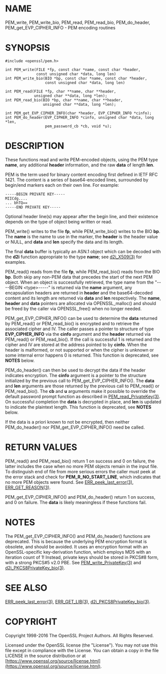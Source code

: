 # NAME

PEM\_write, PEM\_write\_bio,
PEM\_read, PEM\_read\_bio, PEM\_do\_header, PEM\_get\_EVP\_CIPHER\_INFO
\- PEM encoding routines

# SYNOPSIS

    #include <openssl/pem.h>

    int PEM_write(FILE *fp, const char *name, const char *header,
                  const unsigned char *data, long len)
    int PEM_write_bio(BIO *bp, const char *name, const char *header,
                      const unsigned char *data, long len)

    int PEM_read(FILE *fp, char **name, char **header,
                 unsigned char **data, long *len);
    int PEM_read_bio(BIO *bp, char **name, char **header,
                     unsigned char **data, long *len);

    int PEM_get_EVP_CIPHER_INFO(char *header, EVP_CIPHER_INFO *cinfo);
    int PEM_do_header(EVP_CIPHER_INFO *cinfo, unsigned char *data, long *len,
                      pem_password_cb *cb, void *u);

# DESCRIPTION

These functions read and write PEM-encoded objects, using the PEM
type **name**, any additional **header** information, and the raw
**data** of length **len**.

PEM is the term used for binary content encoding first defined in IETF
RFC 1421.  The content is a series of base64-encoded lines, surrounded
by begin/end markers each on their own line.  For example:

    -----BEGIN PRIVATE KEY-----
    MIICdg....
    ... bhTQ==
    -----END PRIVATE KEY-----

Optional header line(s) may appear after the begin line, and their
existence depends on the type of object being written or read.

PEM\_write() writes to the file **fp**, while PEM\_write\_bio() writes to
the BIO **bp**.  The **name** is the name to use in the marker, the
**header** is the header value or NULL, and **data** and **len** specify
the data and its length.

The final **data** buffer is typically an ASN.1 object which can be decoded with
the **d2i** function appropriate to the type **name**; see [d2i\_X509(3)](http://man.he.net/man3/d2i_X509)
for examples.

PEM\_read() reads from the file **fp**, while PEM\_read\_bio() reads
from the BIO **bp**.
Both skip any non-PEM data that precedes the start of the next PEM object.
When an object is successfully retrieved, the type name from the "----BEGIN
&lt;type>-----" is returned via the **name** argument, any encapsulation headers
are returned in **header** and the base64-decoded content and its length are
returned via **data** and **len** respectively.
The **name**, **header** and **data** pointers are allocated via OPENSSL\_malloc()
and should be freed by the caller via OPENSSL\_free() when no longer needed.

PEM\_get\_EVP\_CIPHER\_INFO() can be used to determine the **data** returned by
PEM\_read() or PEM\_read\_bio() is encrypted and to retrieve the associated cipher
and IV.
The caller passes a pointer to structure of type **EVP\_CIPHER\_INFO** via the
**cinfo** argument and the **header** returned via PEM\_read() or PEM\_read\_bio().
If the call is successful 1 is returned and the cipher and IV are stored at the
address pointed to by **cinfo**.
When the header is malformed, or not supported or when the cipher is unknown
or some internal error happens 0 is returned.
This function is deprecated, see **NOTES** below.

PEM\_do\_header() can then be used to decrypt the data if the header
indicates encryption.
The **cinfo** argument is a pointer to the structure initialized by the previous
call to PEM\_get\_EVP\_CIPHER\_INFO().
The **data** and **len** arguments are those returned by the previous call to
PEM\_read() or PEM\_read\_bio().
The **cb** and **u** arguments make it possible to override the default password
prompt function as described in [PEM\_read\_PrivateKey(3)](http://man.he.net/man3/PEM_read_PrivateKey).
On successful completion the **data** is decrypted in place, and **len** is
updated to indicate the plaintext length.
This function is deprecated, see **NOTES** below.

If the data is a priori known to not be encrypted, then neither PEM\_do\_header()
nor PEM\_get\_EVP\_CIPHER\_INFO() need be called.

# RETURN VALUES

PEM\_read() and PEM\_read\_bio() return 1 on success and 0 on failure, the latter
includes the case when no more PEM objects remain in the input file.
To distinguish end of file from more serious errors the caller must peek at the
error stack and check for **PEM\_R\_NO\_START\_LINE**, which indicates that no more
PEM objects were found.  See [ERR\_peek\_last\_error(3)](http://man.he.net/man3/ERR_peek_last_error), [ERR\_GET\_REASON(3)](http://man.he.net/man3/ERR_GET_REASON).

PEM\_get\_EVP\_CIPHER\_INFO() and PEM\_do\_header() return 1 on success, and 0 on
failure.
The **data** is likely meaningless if these functions fail.

# NOTES

The PEM\_get\_EVP\_CIPHER\_INFO() and PEM\_do\_header() functions are deprecated.
This is because the underlying PEM encryption format is obsolete, and should
be avoided.
It uses an encryption format with an OpenSSL-specific key-derivation function,
which employs MD5 with an iteration count of 1!
Instead, private keys should be stored in PKCS#8 form, with a strong PKCS#5
v2.0 PBE.
See [PEM\_write\_PrivateKey(3)](http://man.he.net/man3/PEM_write_PrivateKey) and [d2i\_PKCS8PrivateKey\_bio(3)](http://man.he.net/man3/d2i_PKCS8PrivateKey_bio).

# SEE ALSO

[ERR\_peek\_last\_error(3)](http://man.he.net/man3/ERR_peek_last_error), [ERR\_GET\_LIB(3)](http://man.he.net/man3/ERR_GET_LIB),
[d2i\_PKCS8PrivateKey\_bio(3)](http://man.he.net/man3/d2i_PKCS8PrivateKey_bio).

# COPYRIGHT

Copyright 1998-2016 The OpenSSL Project Authors. All Rights Reserved.

Licensed under the OpenSSL license (the "License").  You may not use
this file except in compliance with the License.  You can obtain a copy
in the file LICENSE in the source distribution or at
[https://www.openssl.org/source/license.html](https://www.openssl.org/source/license.html).
